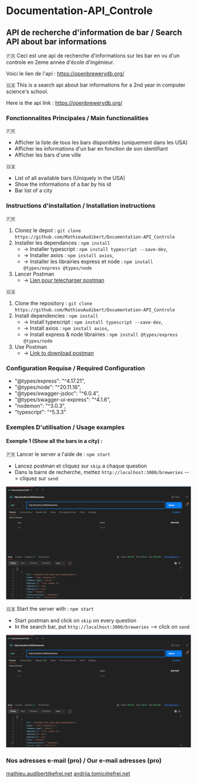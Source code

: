 # Documentation-API_Controle
## API de recherche d'information de bar / Search API about bar informations 
:fr: Ceci est une api de recherche d'informations sur les bar en vu d'un controle en 2eme année d'école d'ingénieur.

Voici le lien de l'api : https://openbrewerydb.org/

:gb: This is a search api about bar informations for a 2nd year in computer science's school. 

Here is the api link : https://openbrewerydb.org/

### Fonctionnalites Principales / Main functionalities
:fr: 

- Afficher la liste de tous les bars disponibles (uniquement dans les USA)
- Afficher les informations d'un bar en fonction de son identifiant
- Afficher les bars d'une ville

:gb: 

- List of all available bars (Uniquely in the USA)
- Show the informations of a bar by his id
- Bar list of a city

### Instructions d'installation / Installation instructions
:fr: 

1. Clonez le depot : `git clone https://github.com/MathieuAudibert/Documentation-API_Controle`
2. Installer les dependances : `npm install`
    - -> Installer typescript : `npm install typescript --save-dev`,
    - -> Installer axios : `npm install axios`,
    - -> Installer les librairies express et node : `npm install @types/express @types/node`
3. Lancer Postman 
    - -> [Lien pour telecharger postman](https://www.postman.com/downloads/)

:gb:

1. Clone the repository : `git clone https://github.com/MathieuAudibert/Documentation-API_Controle`
2. Install dependencies : `npm install`
    - -> Install typescript : `npm install typescript --save-dev`,
    - -> Install axios : `npm install axios`,
    - -> Install express & node librairies : `npm install @types/express @types/node`
3. Use Postman 
    - -> [Link to download postman](https://www.postman.com/downloads/)

### Configuration Requise / Required Configuration
-    "@types/express": "^4.17.21",
-   "@types/node": "^20.11.16",
-    "@types/swagger-jsdoc": "^6.0.4",
-    "@types/swagger-ui-express": "^4.1.6",
-    "nodemon": "^3.0.3",
-    "typescript": "^5.3.3"

### Exemples D'utilisation / Usage examples
#### Exemple 1 (Show all the bars in a city) : 

:fr: Lancer le server a l'aide de : `npm start`
- Lancez postman et cliquez sur `skip` a chaque question
- Dans la barre de recherche, mettez `http://localhost:3000/breweries` --> cliquez sur `send`

![Screen de la barre de recherche](image.png)

:gb: Start the server with : `npm start`
- Start postman and click on `skip` on every question
- In the search bar, put `http://localhost:3000/breweries` --> click on `send`

![Search bar screen](image-1.png)









### Nos adresses e-mail (pro) / Our e-mail adresses (pro)
mathieu.audibert@efrei.net
andrija.tomic@efrei.net